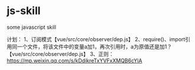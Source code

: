 # js-skill
some javascript skill

计划：
1、订阅模式【vue/src/core/observer/dep.js】
2、require()、import引用同一个文件，将该文件中的变量a加1，再次引用时，a为原值还是加1？【vue/src/core/observer/dep.js】
3、正则：https://mp.weixin.qq.com/s/kDdikreTxYVFxXMQB6cYlA
